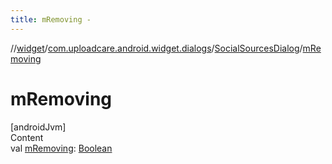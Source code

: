 ```yaml
---
title: mRemoving -
---
```

//[widget](../../index.md)/[com.uploadcare.android.widget.dialogs](../index.md)/[SocialSourcesDialog](index.md)/[mRemoving](m-removing.md)



# mRemoving  
[androidJvm]  
Content  
val [mRemoving](m-removing.md): [Boolean](https://kotlinlang.org/api/latest/jvm/stdlib/kotlin/-boolean/index.html)  




